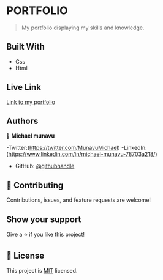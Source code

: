 



# PORTFOLIO 

> My portfolio displaying my skills and knowledge.


## Built With

- Css
- Html

## Live Link

[Link to my portfolio](https://michaelmunavu83.github.io/portfolio-template/)

## Authors

👤 **Michael munavu**


-Twitter:(https://twitter.com/MunavuMichael)
-LinkedIn:(https://www.linkedin.com/in/michael-munavu-78703a218/)
- GitHub: [@githubhandle](https://github.com/MICHAELMUNAVU83)

## 🤝 Contributing

Contributions, issues, and feature requests are welcome!



## Show your support

Give a ⭐️ if you like this project!

## 📝 License

This project is [MIT](./MIT.md) licensed.


